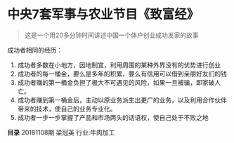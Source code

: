 # 中央7套军事与农业节目《致富经》
> 这是一个用20多分钟时间讲述中国一个体户创业成功发家的故事

成功者相同的经历：<br>
1. 成功者多数在小地方，因地制宜，利用周围的某种外界没有的优势进行创业
2. 成功者的每一桶金，要么是多年的积累，要么有信用可以借到亲朋好友们的钱
3. 成功者赚的第一桶金负担了极大不可遇见的风险，如果一旦被骗，即家破人亡。
4. 成功者赚到第一桶金后，主动以原业务派生出更广的业务，以及利用合作伙伴带来的技术，使自己的业务专业化。
5. 成功者一步一步掌握了产品和市场两头的话语权，使自己处于不败之地

**目录**
20181108期 梁冠英 行业:牛肉加工

